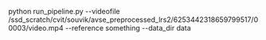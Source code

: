 python run_pipeline.py --videofile /ssd_scratch/cvit/souvik/avse_preprocessed_lrs2/6253442318659799517/00003/video.mp4 --reference something --data_dir data